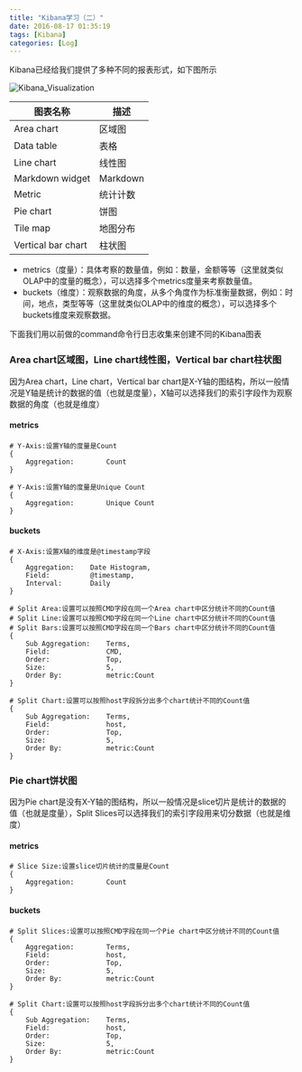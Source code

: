 ```yaml
---
title: "Kibana学习（二）"
date: 2016-08-17 01:35:19
tags: [Kibana]
categories: [Log]
---
```


Kibana已经给我们提供了多种不同的报表形式，如下图所示

![Kibana_Visualization](http://img.blog.csdn.net/20160815175622375?watermark/2/text/aHR0cDovL2Jsb2cuY3Nkbi5uZXQv/font/5a6L5L2T/fontsize/400/fill/I0JBQkFCMA==/dissolve/70/gravity/Center)

图表名称				|描述		|
--------------------|-----		|
Area chart			|区域图		|
Data table			|表格		|
Line chart			|线性图		|
Markdown widget		|Markdown	|
Metric					|统计计数	|
Pie chart				|饼图		|
Tile map				|地图分布	|
Vertical bar chart	|柱状图		|


- metrics（度量）：具体考察的数量值，例如：数量，金额等等（这里就类似OLAP中的度量的概念），可以选择多个metrics度量来考察数量值。
- buckets（维度）：观察数据的角度，从多个角度作为标准衡量数据，例如：时间，地点，类型等等（这里就类似OLAP中的维度的概念），可以选择多个buckets维度来观察数据。



下面我们用以前做的command命令行日志收集来创建不同的Kibana图表

### Area chart区域图，Line chart线性图，Vertical bar chart柱状图

因为Area chart，Line chart，Vertical bar chart是X-Y轴的图结构，所以一般情况是Y轴是统计的数据的值（也就是度量），X轴可以选择我们的索引字段作为观察数据的角度（也就是维度）

#### metrics

```
# Y-Axis:设置Y轴的度量是Count
{
	Aggregation:		Count
}

# Y-Axis:设置Y轴的度量是Unique Count
{
	Aggregation:		Unique Count
}
```

#### buckets

```
# X-Axis:设置X轴的维度是@timestamp字段
{
	Aggregation:	Date Histogram,
	Field:			@timestamp,
	Interval:		Daily
}
```

```
# Split Area:设置可以按照CMD字段在同一个Area chart中区分统计不同的Count值
# Split Line:设置可以按照CMD字段在同一个Line chart中区分统计不同的Count值
# Split Bars:设置可以按照CMD字段在同一个Bars chart中区分统计不同的Count值
{
	Sub Aggregation:	Terms,
	Field:				CMD,
	Order:				Top,
	Size:				5,
	Order By:			metric:Count
}
```

```
# Split Chart:设置可以按照host字段拆分出多个chart统计不同的Count值
{
	Sub Aggregation:	Terms,
	Field:				host,
	Order:				Top,
	Size:				5,
	Order By:			metric:Count
}
```

### Pie chart饼状图

因为Pie chart是没有X-Y轴的图结构，所以一般情况是slice切片是统计的数据的值（也就是度量），Split Slices可以选择我们的索引字段用来切分数据（也就是维度）

#### metrics

```
# Slice Size:设置slice切片统计的度量是Count
{
	Aggregation:		Count
}
```

#### buckets

```
# Split Slices:设置可以按照CMD字段在同一个Pie chart中区分统计不同的Count值
{
	Aggregation:		Terms,
	Field:				host,
	Order:				Top,
	Size:				5,
	Order By:			metric:Count
}
```

```
# Split Chart:设置可以按照host字段拆分出多个chart统计不同的Count值
{
	Sub Aggregation:	Terms,
	Field:				host,
	Order:				Top,
	Size:				5,
	Order By:			metric:Count
}
```
